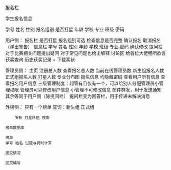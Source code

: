 报名栏


学生报名信息


学号 姓名 性别 报名组别 是否打星
年龄 学校 专业 班级 密码


用户侧：
	报名栏
		是否打星 报名组别可选
		检查信息是否完整
		确认报名 取消报名（弹出警告）
	信息栏
		学号 姓名 性别 
		年龄 学校 班级 
		专业 密码
		确认修改
	提问栏
		对于比赛相关问题提出疑问
		对于常见问题也给出解释
	讨论区
		给各位大佬畅所欲言
	获奖查询
	历史获奖记录 + 下载奖状

管理员侧：
	主页
		注册总人数
		查看报名总人数
		当前在线管理员数
		新生组报名人数
		正式组报名人数
		打星人数
		专业分布图
	报名信息
	均隐藏密码
		查看用户所有信息
		查看报名用户信息
		三级管理制度：超管有且仅有一个，可以给别人分配管理员小管理权限
		管理员可以修改用户信息 小管理不可修改信息
	邮件群发，用于发送通知
	其余等同于用户侧（除提问栏）
	提问栏变为回答栏，用于传递未解决消息
	

外榜侧：
	只有一个榜单
	查询：新生组 正式组

		所有 打星队伍 搜索

	榜单数据库

	榜单
	学号 姓名 过题与罚时计算

	提交情况

	提交编号
